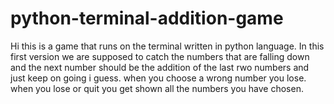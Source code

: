 # python-terminal-addition-game
Hi this is a game that runs on the terminal written in python language. In this first version we are supposed to catch the numbers
that are falling down and the next number should be the addition of the last rwo numbers and just keep on going i guess. when you choose a wrong number you lose.
when you lose or quit you get shown all the numbers you have chosen.
